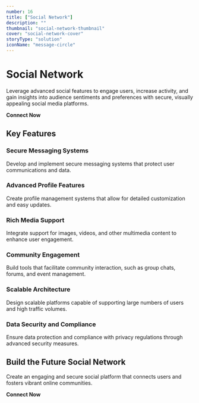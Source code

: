 ```yaml
---
number: 16
title: ["Social Network"]
description: ""
thumbnail: "social-network-thumbnail"
cover: "social-network-cover"
storyType: "solution"
iconName: "message-circle"
---
```


# Social Network

Leverage advanced social features to engage users, increase activity, and gain insights into audience sentiments and preferences with secure, visually appealing social media platforms.

**Connect Now**

## Key Features

### Secure Messaging Systems

Develop and implement secure messaging systems that protect user communications and data.

### Advanced Profile Features

Create profile management systems that allow for detailed customization and easy updates.

### Rich Media Support

Integrate support for images, videos, and other multimedia content to enhance user engagement.

### Community Engagement

Build tools that facilitate community interaction, such as group chats, forums, and event management.

### Scalable Architecture

Design scalable platforms capable of supporting large numbers of users and high traffic volumes.

### Data Security and Compliance

Ensure data protection and compliance with privacy regulations through advanced security measures.

## Build the Future Social Network

Create an engaging and secure social platform that connects users and fosters vibrant online communities.

**Connect Now**
